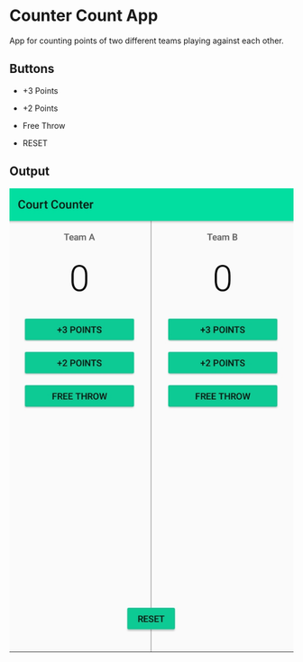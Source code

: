 # Counter Count App

App for counting points of two different teams playing against each other.
   
## Buttons
  
   * +3 Points
   
   * +2 Points
   
   * Free Throw
   
   * RESET
  
 ## Output
 
 ![Screen Shot](https://github.com/Tejas-Ladhani/App/blob/CourtCounter/Screenshot_20200919-131939.jpeg)
